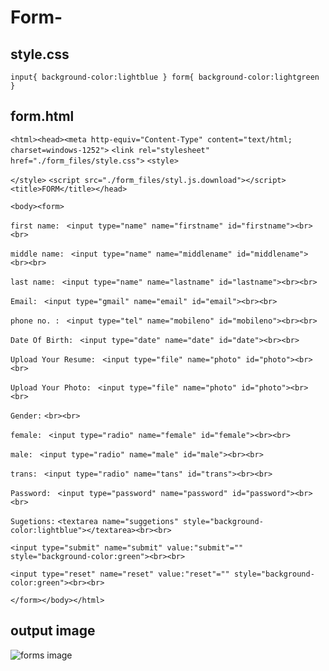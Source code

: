 # Form-

## style.css


`input{
    background-color:lightblue
}
form{
    background-color:lightgreen
}
`

## form.html

<!-- saved from url=(0031)file:///D:/SAILI/html/form.html -->
`<html><head><meta http-equiv="Content-Type" content="text/html; charset=windows-1252">`
`<link rel="stylesheet" href="./form_files/style.css">`
`<style>`

`</style>`
`<script src="./form_files/styl.js.download"></script>`
`<title>FORM</title></head>`

`<body><form>`


`first name: `
    `<input type="name" name="firstname" id="firstname"><br><br>`
    
`middle name: `
    `<input type="name" name="middlename" id="middlename"><br><br>`
    
`last name: `
    `<input type="name" name="lastname" id="lastname"><br><br>`
    
`Email: `
    `<input type="gmail" name="email" id="email"><br><br>`
    
`phone no. : `
    `<input type="tel" name="mobileno" id="mobileno"><br><br>`
    
`Date Of Birth: `
    `<input type="date" name="date" id="date"><br><br>`
    
`Upload Your Resume: `
    `<input type="file" name="photo" id="photo"><br><br>`
    
`Upload Your Photo: `
    `<input type="file" name="photo" id="photo"><br><br>`
    
`Gender:`
    `<br><br>`
    
`female: `
    `<input type="radio" name="female" id="female"><br><br>`
    
`male: `
    `<input type="radio" name="male" id="male"><br><br>`
    
`trans: `
    `<input type="radio" name="tans" id="trans"><br><br>`
    
`Password: `
    `<input type="password" name="password" id="password"><br><br>`
    
`Sugetions:`
    `<textarea name="suggetions" style="background-color:lightblue"></textarea><br><br>`
    
`<input type="submit" name="submit" value:"submit"="" style="background-color:green"><br><br>`
    
`<input type="reset" name="reset" value:"reset"="" style="background-color:green"><br><br>`
    
`</form></body></html>`

## output image
![forms image](https://user-images.githubusercontent.com/111215095/184526209-e79d7894-51d2-4518-bbc3-4262eb7c98d2.jpg)
